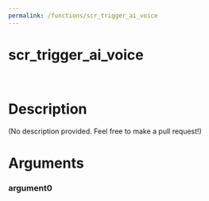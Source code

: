 ```yaml
---
permalink: /functions/scr_trigger_ai_voice
---
```

# scr_trigger_ai_voice  
&nbsp;  
# Description  
(No description provided. Feel free to make a pull request!) 
&nbsp;  
# Arguments
### argument0

&nbsp;    


